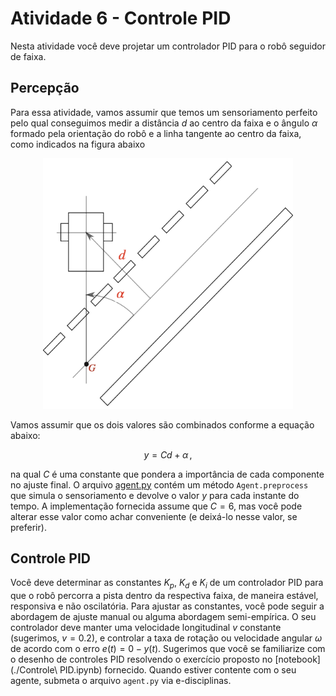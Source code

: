 # Atividade 6 - Controle PID

Nesta atividade você deve projetar um controlador PID para o robô seguidor de faixa. 

## Percepção

Para essa atividade, vamos assumir que temos um sensoriamento perfeito pelo qual conseguimos medir a distância $`d`$ ao centro da faixa e o ângulo $`\alpha`$ formado pela orientação do robô e a linha tangente ao centro da faixa, como indicados na figura abaixo

<figure>
  <div style="text-align: center">
  <img src="img/lane_following.png" alt="Seguidor de faixa" width="400px">
  </div>
</figure>

Vamos assumir que os dois valores são combinados conforme a equação abaixo:

```math
  y=Cd+\alpha \, ,
```
na qual $`C`$ é uma constante que pondera a importância de cada componente no ajuste final.
O arquivo [agent.py](./agent.py) contém um método `Agent.preprocess` que simula o sensoriamento e devolve o valor $`y`$ para cada instante do tempo.
A implementação fornecida assume que $`C=6`$, mas você pode alterar esse valor como achar conveniente (e deixá-lo nesse valor, se preferir).


## Controle PID

Você deve determinar as constantes $K_p$, $K_d$ e $K_i$ de um controlador PID para que o robô percorra a pista dentro da respectiva faixa, de maneira estável, responsiva e não oscilatória. Para ajustar as constantes, você pode seguir a abordagem de ajuste manual ou alguma abordagem semi-empírica.
O seu controlador deve manter uma velocidade longitudinal $`v`$ constante (sugerimos, $`v=0.2`$), e controlar a taxa de rotação ou velocidade angular $`\omega`$ de acordo com o erro $`e(t)=0-y(t)`$. 
Sugerimos que você se familiarize com o desenho de controles PID resolvendo o exercício proposto no [notebook](./Controle\ PID.ipynb) fornecido.
Quando estiver contente com o seu agente, submeta o arquivo `agent.py` via e-disciplinas.

